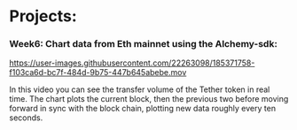 # Projects:


### Week6: Chart data from Eth mainnet using the Alchemy-sdk: 

https://user-images.githubusercontent.com/22263098/185371758-f103ca6d-bc7f-484d-9b75-447b645abebe.mov


In this video you can see the transfer volume of the Tether token in real time. The chart plots the current block, then the previous two before moving forward in sync with the block chain, plotting new data roughly every ten seconds.
